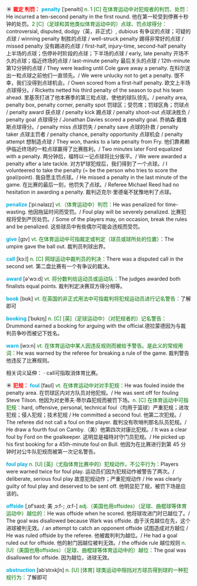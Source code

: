 ☀ <font color="red">**裁定 判罚：**</font>
<font color="sky blue">**penalty**</font> [ˈpenəlti]
<font color="rgb(227, 108, 9)">n. 1 [C] 在体育运动中对犯规者的判罚、处罚：</font>He incurred a ten-second penalty in the first round. 他在第一轮受到停赛十秒钟的处罚。<font color="rgb(227, 108, 9)">2 [C]（足球和其他类似体育运动中的）点球、罚点球得分：</font>controversial, disputed, dodgy（英，非正式）, dubious 有争议的点球；可疑的点球 / winning penalty 制胜的点球 / well-struck penalty 踢得非常好的点球 / missed penalty 没有踢进的点球 / first-half, injury-time, second-half penalty 上半场的点球；伤停补时阶段的点球；下半场的点球 / early, late penalty 开场不久的点球；临近终场的点球 / last-minute penalty 最后关头的点球 / 12th-minute 第12分钟的点球 / They were leading until Cole gave away a penalty. 在科尔送出一粒点球之前他们一直领先。/ We were unlucky not to get a penalty. 很不幸，我们没得到点球机会。/ Owen scored from a first-half penalty. 欧文上半场点球得分。/ Ricketts netted his third penalty of the season to put his team ahead. 里基茨打进了他本赛季的第三粒点球，使他的球队领先。/ penalty area, penalty box, penalty corner, penalty spot 罚球区；受罚席；罚球区角；罚球点 / penalty award 获点球 / penalty kick 踢点球 / penalty shoot-out 点球决胜负 / penalty goal 点球得分 / Jonathan Davies scored a penalty goal. 乔纳森·戴维斯点球得分。/ penalty miss 点球罚失 / penalty save 点球的扑救 / penalty taker 点球主罚者 / penalty chance, penalty opportunity 点球机会 / penalty attempt 想制造点球 / They won, thanks to a late penalty from Fry. 他们靠弗赖伊临近终场的一粒点球赢得了比赛胜利。/ Two minutes later Ford equalized with a penalty. 两分钟后，福特以一记点球将比分扳平。/ We were awarded a penalty after a late tackle. 对方铲球犯规后，我们得到了一个点球。/ I volunteered to take the penalty (= be the person who tries to score the goal/point). 我自愿主罚点球。/ He missed a penalty in the last minute of the game. 在比赛的最后一刻，他罚失了点球。/ Referee Michael Reed had no hesitation in awarding a penalty. 裁判迈克尔·里德毫不犹豫地判了点球。          

<font color="sky blue">**penalize**</font> [ˈpi:nəlaɪz]
<font color="rgb(227, 108, 9)">vt.（体育运动中）判罚：</font>He was penalized for time-wasting. 他因拖延时间而受罚。/ Foul play will be severely penalized. 比赛犯规将受到严厉处罚。/ Some of the players may, on occasion, break the rules and be penalized. 这些球员中有些偶尔可能会违规而受罚。

<font color="sky blue">**give**</font> [ɡɪv] 
<font color="rgb(227, 108, 9)">vt. 在体育运动中可指裁定或判定（球员或球所处的位置）：</font>The umpire gave the ball out. 裁判员判球出界。

<font color="sky blue">**call**</font> [kɔ:l] 
<font color="rgb(227, 108, 9)">n. [C] 网球运动中裁判员的判决：</font>There was a disputed call in the second set. 第二盘比赛有一个有争议的裁决。

<font color="sky blue">**award**</font> [ə'wɔ:d] 
<font color="rgb(227, 108, 9)">vt. 将分数判给运动员或运动队：</font>The judges awarded both finalists equal points. 裁判判定决赛双方得分相等。

<font color="sky blue">**book**</font> [bʊk] 
<font color="rgb(227, 108, 9)">vt. 在英国的非正式用法中可指裁判将犯规运动员进行记名警告：</font>了解即可
           
<font color="sky blue">**booking**</font> [ˈbʊkɪŋ]
<font color="rgb(227, 108, 9)">n. [C] [英]（足球运动中）（对犯规者的）记名警告：</font>Drummond earned a booking for arguing with the official.德拉蒙德因为与裁判员争吵而被记下姓名。
 
<font color="sky blue">**warn**</font> [wɔ:n] 
<font color="rgb(227, 108, 9)">vt. 在体育运动中某人因违反规则而被给予警告。是此义的常规用词：</font>He was warned by the referee for breaking a rule of the game. 裁判警告他违反了比赛规则。

相关词义延伸：
· call可指取消体育比赛。

☀ <font color="red">**犯规：**</font>
<font color="sky blue">**foul**</font> [faʊl]
<font color="rgb(227, 108, 9)">vt. 在体育运动中对对手犯规：</font>He was fouled inside the penalty area. 在罚球区内对方队员对他犯规。/ He was sent off for fouling Steve Tilson. 他因为对史蒂夫·蒂尔森犯规而被罚下场。<font color="rgb(227, 108, 9)">n. [C] 在体育运动中可指犯规：</font>hard, offensive, personal, technical foul（均用于篮球）严重犯规；进攻犯规；侵人犯规；技术犯规 / He committed a second foul. 他第二次犯规。/ The referee did not call a foul on the player. 裁判没有吹哨判那名队员犯规。/ He draw a fourth foul on Camby.（美）他第四次对康比犯规。/ It was a clear foul by Ford on the goalkeeper. 这明显是福特对守门员犯规。/ He picked up his first booking for a 45th-minute foul on Bull. 他因为在比赛进行到第 45 分钟时对公牛队犯规而被第一次记名警告。
           
<font color="sky blue">**foul play**</font>
<font color="rgb(227, 108, 9)">n. [U] [英]（尤指体育比赛中的）犯规动作，不公平行为：</font>Players were warned twice for foul play. 运动员们因为犯规动作被警告了两次。/ deliberate, serious foul play 故意犯规动作；严重犯规动作 / He was clearly guilty of foul play and deserved to be sent off. 他明显犯了规，被罚下场是应该的。
           
<font color="sky blue">**offside**</font> [ˌɒfˈsaɪd; 美 ˌɔ:f-; ˌɑ:f-]
<font color="rgb(227, 108, 9)">adj.（美国也用offsides）（足球、曲棍球等体育运动中）越位的：</font>He was offside when he scored. 他将球攻进门时已越位了。/ The goal was disallowed because Wark was offside. 由于沃克越位在先，这个进球被判无效。/ an attempt to catch an opponent offside 试图造成对方越位 / He was ruled offside by the referee. 他被裁判判为越位。/ He had a goal ruled out for offside. 他的射门因越位被判无效。/ the offside rule 越位规则 <font color="rgb(227, 108, 9)">n. [U]（美国也用offsides）（足球、曲棍球等体育运动中的）越位：</font>The goal was disallowed for offside. 因为越位，进球无效。
           
<font color="sky blue">**obstruction**</font> [əbˈstrʌkʃn]
<font color="rgb(227, 108, 9)">n. [U] [体育] 球类运动中阻挡对方球员得到球的一种犯规行为：</font>了解即可




